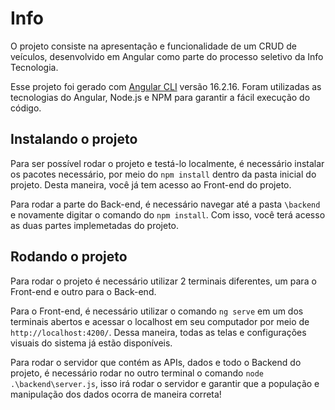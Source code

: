 # Info
O projeto consiste na apresentação e funcionalidade de um CRUD de veículos, desenvolvido em Angular como parte do processo seletivo da Info Tecnologia. 


Esse projeto foi gerado com [Angular CLI](https://github.com/angular/angular-cli) versão 16.2.16.
Foram utilizadas as tecnologias do Angular, Node.js e NPM para garantir a fácil execução do código.

## Instalando o projeto
Para ser possível rodar o projeto e testá-lo localmente, é necessário instalar os pacotes necessário, por meio do `npm install` dentro da pasta inicial do projeto. Desta maneira, você já tem acesso ao Front-end do projeto.

Para rodar a parte do Back-end, é necessário navegar até a pasta `\backend` e novamente digitar o comando do `npm install`. Com isso, você terá acesso as duas partes implemetadas do projeto.

## Rodando o projeto

Para rodar o projeto é necessário utilizar 2 terminais diferentes, um para o Front-end e outro para o Back-end.

Para o Front-end, é necessário utilizar o comando `ng serve` em um dos terminais abertos e acessar o localhost em seu computador por meio de `http://localhost:4200/`. Dessa maneira, todas as telas e configurações visuais do sistema já estão disponíveis.


Para rodar o servidor que contém as APIs, dados e todo o Backend do projeto, é necessário rodar no outro terminal o comando `node .\backend\server.js`, isso irá rodar o servidor e garantir que a população e manipulação dos dados ocorra de maneira correta!


